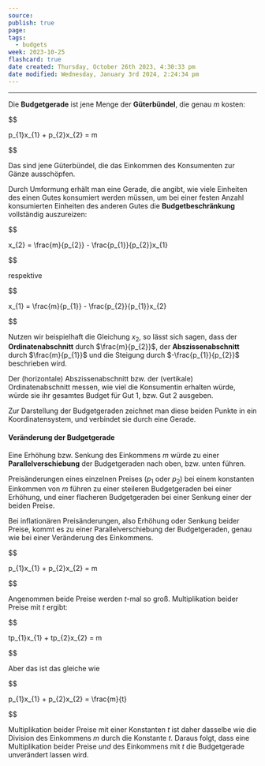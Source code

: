 ```yaml
---
source: 
publish: true
page: 
tags:
  - budgets
week: 2023-10-25
flashcard: true
date created: Thursday, October 26th 2023, 4:30:33 pm
date modified: Wednesday, January 3rd 2024, 2:24:34 pm
---
```

***

Die **Budgetgerade** ist jene Menge der **Güterbündel**, die genau $m$ kosten:

$$

p_{1}x_{1} + p_{2}x_{2} = m

$$

Das sind jene Güterbündel, die das Einkommen des Konsumenten zur Gänze ausschöpfen.

Durch Umformung erhält man eine Gerade, die angibt, wie viele Einheiten des einen Gutes konsumiert werden müssen, um bei einer festen Anzahl konsumierten Einheiten des anderen Gutes die **Budgetbeschränkung** vollständig auszureizen:

$$

x_{2} = \frac{m}{p_{2}} - \frac{p_{1}}{p_{2}}x_{1}

$$

respektive

$$

x_{1} = \frac{m}{p_{1}} - \frac{p_{2}}{p_{1}}x_{2}

$$

Nutzen wir beispielhaft die Gleichung $x_{2}$, so lässt sich sagen, dass der **Ordinatenabschnitt** durch $\frac{m}{p_{2}}$, der **Abszissenabschnitt** durch $\frac{m}{p_{1}}$ und die Steigung durch $-\frac{p_{1}}{p_{2}}$ beschrieben wird.

Der (horizontale) Abszissenabschnitt bzw. der (vertikale) Ordinatenabschnitt messen, wie viel die Konsumentin erhalten würde, würde sie ihr gesamtes Budget für Gut 1, bzw. Gut 2 ausgeben.

Zur Darstellung der Budgetgeraden zeichnet man diese beiden Punkte in ein Koordinatensystem, und verbindet sie durch eine Gerade.

#### Veränderung der Budgetgerade

Eine Erhöhung bzw. Senkung des Einkommens $m$ würde zu einer **Parallelverschiebung** der Budgetgeraden nach oben, bzw. unten führen.

Preisänderungen eines einzelnen Preises ($p_{1}$ oder $p_{2}$) bei einem konstanten Einkommen von $m$ führen zu einer steileren Budgetgeraden bei einer Erhöhung, und einer flacheren Budgetgeraden bei einer Senkung einer der beiden Preise.

Bei inflationären Preisänderungen, also Erhöhung oder Senkung beider Preise, kommt es zu einer Parallelverschiebung der Budgetgeraden, genau wie bei einer Veränderung des Einkommens.

$$

p_{1}x_{1} + p_{2}x_{2} = m

$$

Angenommen beide Preise werden $t$-mal so groß. Multiplikation beider Preise mit $t$ ergibt:

$$

tp_{1}x_{1} + tp_{2}x_{2} = m

$$

Aber das ist das gleiche wie

$$

p_{1}x_{1} + p_{2}x_{2} = \frac{m}{t}

$$

Multiplikation beider Preise mit einer Konstanten $t$ ist daher dasselbe wie die Division des Einkommens $m$ durch die Konstante $t$. Daraus folgt, dass eine Multiplikation beider Preise *und* des Einkommens mit $t$ die Budgetgerade unverändert lassen wird.
